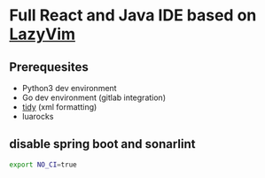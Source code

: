 # Full React and Java IDE based on [LazyVim](https://www.lazyvim.org/)

## Prerequesites

* Python3 dev environment
* Go dev environment (gitlab integration)
* [tidy](https://www.html-tidy.org/) (xml formatting)
* luarocks

## disable spring boot and sonarlint

```bash
export NO_CI=true
```


